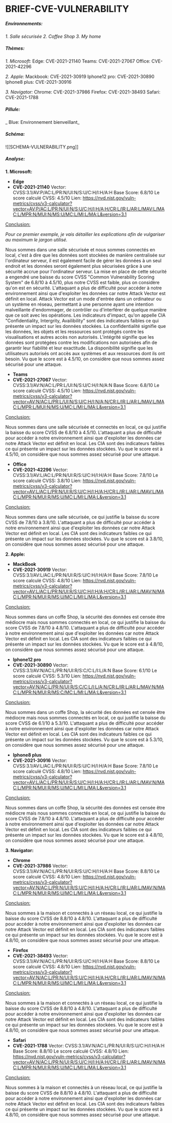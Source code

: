 # BRIEF-CVE-VULNERABILITY

##### Environnements:

_1. Salle sécurisée_
_2. Coffee Shop_
_3. My home_


##### Thèmes:

_1. Microsoft:_
Edge: CVE-2021-21140
Teams: CVE-2021-27067
Office: CVE-2021-42296

_2. Apple:_
Mackbook: CVE-2021-30919
Iphone12 pro: CVE-2021-30890
Iphone8 plus: CVE-2021-30916

_3. Navigator:_
Chrome: CVE-2021-37986
Firefox: CVE-2021-38493
Safari: CVE-2021-1788

##### Pillule: 
_ Blue: Environnement bienveillant_

##### Schéma: 

![[SCHEMA-VULNERABILITY.png]]


##### Analyse: 

**1. Microsoft:**

- **Edge**
- **CVE-2021-21140**
Vector: CVSS:3.1/AV:P/AC:L/PR:N/UI:N/S:U/C:H/I:H/A:H
Base Score: 6.8/10
Le score calculé CVSS: 4.5/10
Lien: https://nvd.nist.gov/vuln-metrics/cvss/v3-calculator?vector=AV:P/AC:L/PR:N/UI:N/S:U/C:H/I:H/A:H/CR:L/IR:L/AR:L/MAV:L/MAC:L/MPR:N/MUI:N/MS:U/MC:L/MI:L/MA:L&version=3.1

<u>Conclusion:</u>

_Pour ce premier exemple, je vais détailler les explications afin de vulgariser au maximum le jargon utilisé._

Nous sommes dans une salle sécurisée et nous sommes connectés en local, c'est à dire que les données sont stockées de manière centralisée sur l'ordinateur serveur, il est également facile de gérer les données à un seul endroit et les données seront également plus sécurisées grâce à une sécurité accrue pour l'ordinateur serveur. 
La mise en place de cette sécurité a engendré une baisse du score CVSS "Common Vulnerability Scoring System" de 6.8/10 à 4.5/10, plus notre CVSS est faible, plus on considère qu'on est en sécurité. 
L'attaquant a plus de difficulté pour accéder à notre environnement ainsi que d'exploiter les données car notre Attack Vector est définit en local.
Attack Vector est un mode d'entrée dans un ordinateur ou un système en réseau, permettant à une personne ayant une intention malveillante d'endommager, de contrôler ou d'interférer de quelque manière que ce soit avec les opérations.
Les indicateurs d'impact, qu'on appelle CIA "Confidentiality, Intergrity, Availibility" sont des indicateurs faibles ce qui présente un impact sur les données stockées. 
La confidentialité signifie que les données, les objets et les ressources sont protégés contre les visualisations et autres accès non autorisés. L'intégrité signifie que les données sont protégées contre les modifications non autorisées afin de garantir leur fiabilité et leur exactitude. La disponibilité signifie que les utilisateurs autorisés ont accès aux systèmes et aux ressources dont ils ont besoin.
Vu que le score est à 4.5/10, on considère que nous sommes assez sécurisé pour une attaque.

- **Teams**
- **CVE-2021-27067**
Vector: CVSS:3.1/AV:N/AC:L/PR:L/UI:N/S:U/C:H/I:N/A:N
Base Score: 6.8/10
Le score calculé CVSS: 4.5/10
Lien: https://nvd.nist.gov/vuln-metrics/cvss/v3-calculator?vector=AV:N/AC:L/PR:L/UI:N/S:U/C:H/I:N/A:N/CR:L/IR:L/AR:L/MAV:L/MAC:L/MPR:L/MUI:N/MS:U/MC:L/MI:L/MA:L&version=3.1

<u>Conclusion:</u>

Nous sommes dans une salle sécurisée et connectés en local, ce qui justifie la baisse du score CVSS de 6.8/10 à 4.5/10. 
L'attaquant a plus de difficulté pour accéder à notre environnement ainsi que d'exploiter les données car notre Attack Vector est définit en local.
Les CIA sont des indicateurs faibles ce qui présente un impact sur les données stockées. 
Vu que le score est à 4.5/10, on considère que nous sommes assez sécurisé pour une attaque.

- **Office**
- **CVE-2021-42296**
Vector: CVSS:3.1/AV:L/AC:L/PR:N/UI:R/S:U/C:H/I:H/A:H
Base Score: 7.8/10
Le score calculé CVSS: 3.8/10
Lien: https://nvd.nist.gov/vuln-metrics/cvss/v3-calculator?vector=AV:L/AC:L/PR:N/UI:R/S:U/C:H/I:H/A:H/CR:L/IR:L/AR:L/MAV:L/MAC:L/MPR:N/MUI:R/MS:U/MC:L/MI:L/MA:L&version=3.1

<u>Conclusion:</u>

Nous sommes dans une salle sécurisée, ce qui justifie la baisse du score CVSS de 7.8/10 à 3.8/10. 
L'attaquant a plus de difficulté pour accéder à notre environnement ainsi que d'exploiter les données car notre Attack Vector est définit en local.
Les CIA sont des indicateurs faibles ce qui présente un impact sur les données stockées. 
Vu que le score est à 3.8/10, on considère que nous sommes assez sécurisé pour une attaque.

**2. Apple:**

- **MackBook**
- **CVE-2021-30919**
Vector: CVSS:3.1/AV:L/AC:L/PR:N/UI:R/S:U/C:H/I:H/A:H
Base Score: 7.8/10
Le score calculé CVSS: 4.8/10
Lien: https://nvd.nist.gov/vuln-metrics/cvss/v3-calculator?vector=AV:L/AC:L/PR:N/UI:R/S:U/C:H/I:H/A:H/CR:L/IR:L/AR:L/MAV:N/MAC:L/MPR:N/MUI:R/MS:U/MC:L/MI:L/MA:L&version=3.1

<u>Conclusion:</u>

Nous sommes dans un coffe Shop, la sécurité des données est censée être médiocre mais nous sommes connectés en local, ce qui justifie la baisse du score CVSS de 7.8/10 à 4.8/10. 
L'attaquant a plus de difficulté pour accéder à notre environnement ainsi que d'exploiter les données car notre Attack Vector est définit en local.
Les CIA sont des indicateurs faibles ce qui présente un impact sur les données stockées. 
Vu que le score est à 4.8/10, on considère que nous sommes assez sécurisé pour une attaque.

- **Iphone12 pro**
- **CVE-2021-30890**
Vector: CVSS:3.1/AV:N/AC:L/PR:N/UI:R/S:C/C:L/I:L/A:N
Base Score: 6.1/10
Le score calculé CVSS: 5.3/10
Lien: https://nvd.nist.gov/vuln-metrics/cvss/v3-calculator?vector=AV:N/AC:L/PR:N/UI:R/S:C/C:L/I:L/A:N/CR:L/IR:L/AR:L/MAV:N/MAC:L/MPR:N/MUI:R/MS:C/MC:L/MI:L/MA:L&version=3.1

<u>Conclusion:</u>

Nous sommes dans un coffe Shop, la sécurité des données est censée être médiocre mais nous sommes connectés en local, ce qui justifie la baisse du score CVSS de 6.1/10 à 5.3/10. 
L'attaquant a plus de difficulté pour accéder à notre environnement ainsi que d'exploiter les données car notre Attack Vector est définit en local.
Les CIA sont des indicateurs faibles ce qui présente un impact sur les données stockées. 
Vu que le score est à 5.3/10, on considère que nous sommes assez sécurisé pour une attaque.

- **Iphone8 plus**
- **CVE-2021-30916**
Vector: CVSS:3.1/AV:L/AC:L/PR:N/UI:R/S:U/C:H/I:H/A:H
Base Score: 7.8/10
Le score calculé CVSS: 4.8/10
Lien: https://nvd.nist.gov/vuln-metrics/cvss/v3-calculator?vector=AV:L/AC:L/PR:N/UI:R/S:U/C:H/I:H/A:H/CR:L/IR:L/AR:L/MAV:N/MAC:L/MPR:N/MUI:R/MS:U/MC:L/MI:L/MA:L&version=3.1

<u>Conclusion:</u>

Nous sommes dans un coffe Shop, la sécurité des données est censée être médiocre mais nous sommes connectés en local,  ce qui justifie la baisse du score CVSS de 7.8/10 à 4.8/10. 
L'attaquant a plus de difficulté pour accéder à notre environnement ainsi que d'exploiter les données car notre Attack Vector est définit en local.
Les CIA sont des indicateurs faibles ce qui présente un impact sur les données stockées. 
Vu que le score est à 4.8/10, on considère que nous sommes assez sécurisé pour une attaque.

**3. Navigator:**

- **Chrome**
- **CVE-2021-37986**
Vector: CVSS:3.1/AV:N/AC:L/PR:N/UI:R/S:U/C:H/I:H/A:H
Base Score: 8.8/10
Le score calculé CVSS: 4.8/10
Lien: https://nvd.nist.gov/vuln-metrics/cvss/v3-calculator?vector=AV:N/AC:L/PR:N/UI:R/S:U/C:H/I:H/A:H/CR:L/IR:L/AR:L/MAV:N/MAC:L/MPR:N/MUI:R/MS:U/MC:L/MI:L/MA:L&version=3.1

<u>Conclusion:</u>

Nous sommes à la maison et connectés à un réseau local, ce qui justifie la baisse du score CVSS de 8.8/10 à 4.8/10. 
L'attaquant a plus de difficulté pour accéder à notre environnement ainsi que d'exploiter les données car notre Attack Vector est définit en local.
Les CIA sont des indicateurs faibles ce qui présente un impact sur les données stockées. 
Vu que le score est à 4.8/10, on considère que nous sommes assez sécurisé pour une attaque.

- **Firefox**
- **CVE-2021-38493**
Vector: CVSS:3.1/AV:N/AC:L/PR:N/UI:R/S:U/C:H/I:H/A:H
Base Score: 8.8/10
Le score calculé CVSS: 4.8/10
Lien: https://nvd.nist.gov/vuln-metrics/cvss/v3-calculator?vector=AV:N/AC:L/PR:N/UI:R/S:U/C:H/I:H/A:H/CR:L/IR:L/AR:L/MAV:N/MAC:L/MPR:N/MUI:R/MS:U/MC:L/MI:L/MA:L&version=3.1

<u>Conclusion:</u>

Nous sommes  à la maison et connectés à un réseau local, ce qui justifie la baisse du score CVSS de 8.8/10 à 4.8/10. 
L'attaquant a plus de difficulté pour accéder à notre environnement ainsi que d'exploiter les données car notre Attack Vector est définit en local.
Les CIA sont des indicateurs faibles ce qui présente un impact sur les données stockées. 
Vu que le score est à 4.8/10, on considère que nous sommes assez sécurisé pour une attaque.

- **Safari**
- **CVE-2021-1788**
Vector: CVSS:3.1/AV:N/AC:L/PR:N/UI:R/S:U/C:H/I:H/A:H
Base Score: 8.8/10
Le score calculé CVSS: 4.8/10
Lien: https://nvd.nist.gov/vuln-metrics/cvss/v3-calculator?vector=AV:N/AC:L/PR:N/UI:R/S:U/C:H/I:H/A:H/CR:L/IR:L/AR:L/MAV:N/MAC:L/MPR:N/MUI:R/MS:U/MC:L/MI:L/MA:L&version=3.1

<u>Conclusion:</u>

Nous sommes  à la maison et connectés à un réseau local, ce qui justifie la baisse du score CVSS de 8.8/10 à 4.8/10. 
L'attaquant a plus de difficulté pour accéder à notre environnement ainsi que d'exploiter les données car notre Attack Vector est définit en local.
Les CIA sont des indicateurs faibles ce qui présente un impact sur les données stockées. 
Vu que le score est à 4.8/10, on considère que nous sommes assez sécurisé pour une attaque.